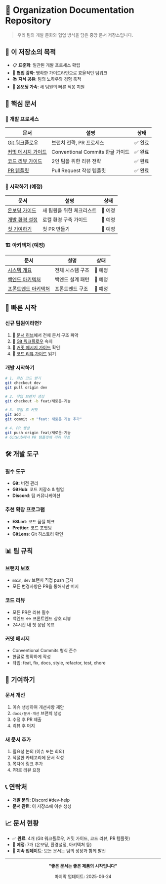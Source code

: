 # 🏢 Organization Documentation Repository

> 우리 팀의 개발 문화와 협업 방식을 담은 중앙 문서 저장소입니다.

## 🎯 이 저장소의 목적

- 📋 **표준화**: 일관된 개발 프로세스 확립
- 🤝 **협업 강화**: 명확한 가이드라인으로 효율적인 팀워크
- 📚 **지식 공유**: 팀의 노하우와 경험 축적
- 🚀 **온보딩 가속**: 새 팀원의 빠른 적응 지원

## 📖 핵심 문서

### 🔄 개발 프로세스
| 문서 | 설명 | 상태 |
|------|------|------|
| [Git 워크플로우](./docs/development/git-workflow.md) | 브랜치 전략, PR 프로세스 | ✅ 완료 |
| [커밋 메시지 가이드](./docs/development/commit-message-guide.md) | Conventional Commits 한글 가이드 | ✅ 완료 |
| [코드 리뷰 가이드](./docs/development/code-review.md) | 2인 팀을 위한 리뷰 전략 | ✅ 완료 |
| [PR 템플릿](.github/pull_request_template.md) | Pull Request 작성 템플릿 | ✅ 완료 |

### 🏁 시작하기 (예정)
| 문서 | 설명 | 상태 |
|------|------|------|
| [온보딩 가이드](./docs/getting-started/onboarding.md) | 새 팀원을 위한 체크리스트 | 📝 예정 |
| [개발 환경 설정](./docs/getting-started/environment-setup.md) | 로컬 환경 구축 가이드 | 📝 예정 |
| [첫 기여하기](./docs/getting-started/first-contribution.md) | 첫 PR 만들기 | 📝 예정 |

### 🏗️ 아키텍처 (예정)
| 문서 | 설명 | 상태 |
|------|------|------|
| [시스템 개요](./docs/architecture/system-overview.md) | 전체 시스템 구조 | 📝 예정 |
| [백엔드 아키텍처](./docs/architecture/backend-architecture.md) | 백엔드 설계 패턴 | 📝 예정 |
| [프론트엔드 아키텍처](./docs/architecture/frontend-architecture.md) | 프론트엔드 구조 | 📝 예정 |

## 🚀 빠른 시작

### 신규 팀원이라면?
1. 📖 [문서 허브](./docs/README.md)에서 전체 문서 구조 파악
2. 🔄 [Git 워크플로우](./docs/development/git-workflow.md) 숙지
3. 📝 [커밋 메시지 가이드](./docs/development/commit-message-guide.md) 확인
4. 👀 [코드 리뷰 가이드](./docs/development/code-review.md) 읽기

### 개발 시작하기
```bash
# 1. 최신 코드 받기
git checkout dev
git pull origin dev

# 2. 작업 브랜치 생성
git checkout -b feat/새로운-기능

# 3. 작업 후 커밋
git add .
git commit -m "feat: 새로운 기능 추가"

# 4. PR 생성
git push origin feat/새로운-기능
# GitHub에서 PR 템플릿에 따라 작성
```

## 🛠️ 개발 도구

### 필수 도구
- **Git**: 버전 관리
- **GitHub**: 코드 저장소 & 협업
- **Discord**: 팀 커뮤니케이션

### 추천 확장 프로그램
- **ESLint**: 코드 품질 체크
- **Prettier**: 코드 포맷팅
- **GitLens**: Git 히스토리 확인

## 📊 팀 규칙

### 브랜치 보호
- `main`, `dev` 브랜치 직접 push 금지
- 모든 변경사항은 PR을 통해서만 머지

### 코드 리뷰
- 모든 PR은 리뷰 필수
- 백엔드 ↔ 프론트엔드 상호 리뷰
- 24시간 내 첫 응답 목표

### 커밋 메시지
- Conventional Commits 형식 준수
- 한글로 명확하게 작성
- 타입: feat, fix, docs, style, refactor, test, chore

## 🤝 기여하기

### 문서 개선
1. 이슈 생성하여 개선사항 제안
2. `docs/문서-개선` 브랜치 생성
3. 수정 후 PR 제출
4. 리뷰 후 머지

### 새 문서 추가
1. 필요성 논의 (이슈 또는 회의)
2. 적절한 카테고리에 문서 작성
3. 목차에 링크 추가
4. PR로 리뷰 요청

## 📞 연락처

- **개발 문의**: Discord #dev-help
- **문서 관련**: 이 저장소에 이슈 생성

## 📈 문서 현황

- ✅ **완료**: 4개 (Git 워크플로우, 커밋 가이드, 코드 리뷰, PR 템플릿)
- 📝 **예정**: 7개 (온보딩, 환경설정, 아키텍처 등)
- 🔄 **지속 업데이트**: 모든 문서는 팀의 성장과 함께 발전

---

<div align="center">
  
**"좋은 문서는 좋은 제품의 시작입니다"**

마지막 업데이트: 2025-06-24

</div>
